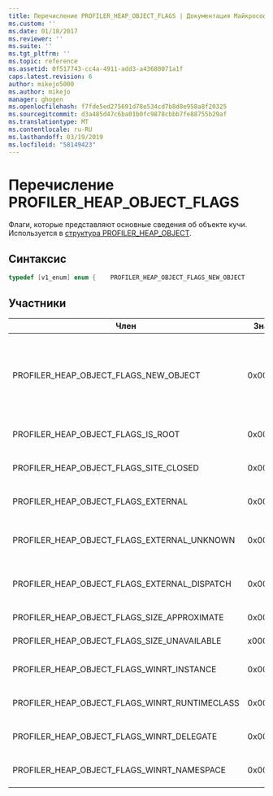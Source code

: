 ```yaml
---
title: Перечисление PROFILER_HEAP_OBJECT_FLAGS | Документация Майкрософт
ms.custom: ''
ms.date: 01/18/2017
ms.reviewer: ''
ms.suite: ''
ms.tgt_pltfrm: ''
ms.topic: reference
ms.assetid: 0f517743-cc4a-4911-add3-a43680071a1f
caps.latest.revision: 6
author: mikejo5000
ms.author: mikejo
manager: ghogen
ms.openlocfilehash: f7fde5ed275691d78e534cd7b8d8e958a8f20325
ms.sourcegitcommit: d3a485d47c6ba01b0fc9878cbbb7fe88755b29af
ms.translationtype: MT
ms.contentlocale: ru-RU
ms.lasthandoff: 03/19/2019
ms.locfileid: "58149423"
---
```

# <a name="profilerheapobjectflags-enumeration"></a>Перечисление PROFILER_HEAP_OBJECT_FLAGS
Флаги, которые представляют основные сведения об объекте кучи. Используется в [структура PROFILER_HEAP_OBJECT](../../winscript/reference/profiler-heap-object-structure.md).  
  
## <a name="syntax"></a>Синтаксис  
  
```cpp
typedef [v1_enum] enum {    PROFILER_HEAP_OBJECT_FLAGS_NEW_OBJECT            = 0x00000001,    PROFILER_HEAP_OBJECT_FLAGS_IS_ROOT               = 0x00000002,    PROFILER_HEAP_OBJECT_FLAGS_SITE_CLOSED           = 0x00000004,    PROFILER_HEAP_OBJECT_FLAGS_EXTERNAL              = 0x00000008,    PROFILER_HEAP_OBJECT_FLAGS_EXTERNAL_UNKNOWN      = 0x00000010,    PROFILER_HEAP_OBJECT_FLAGS_EXTERNAL_DISPATCH     = 0x00000020,    PROFILER_HEAP_OBJECT_FLAGS_SIZE_APPROXIMATE      = 0x00000040,    PROFILER_HEAP_OBJECT_FLAGS_SIZE_UNAVAILABLE      = 0x00000080,    PROFILER_HEAP_OBJECT_FLAGS_NEW_STATE_UNAVAILABLE = 0x00000100,    PROFILER_HEAP_OBJECT_FLAGS_WINRT_INSTANCE        = 0x00000200,    PROFILER_HEAP_OBJECT_FLAGS_WINRT_RUNTIMECLASS    = 0x00000400,    PROFILER_HEAP_OBJECT_FLAGS_WINRT_DELEGATE        = 0x00000800,    PROFILER_HEAP_OBJECT_FLAGS_WINRT_NAMESPACE       = 0x00001000,} PROFILER_HEAP_OBJECT_FLAGS;  
```  
  
## <a name="members"></a>Участники  
  
|Член|Значение|Описание:|  
|------------|-----------|-----------------|  
|PROFILER_HEAP_OBJECT_FLAGS_NEW_OBJECT|0x00000001|Этот объект кучи был выделен после предыдущего запроса перечисление кучи. [Тип PROFILER_HEAP_OBJECT_ID](../../winscript/reference/profiler-heap-object-id-type.md) значения можно использовать повторно, если этот объект собран.|  
|PROFILER_HEAP_OBJECT_FLAGS_IS_ROOT|0x00000002|Этот объект кучи является корневой объект графы объектов.|  
|PROFILER_HEAP_OBJECT_FLAGS_SITE_CLOSED|0x00000004|Этот объект кучи — из сайт скрипта, которая была закрыта.|  
|PROFILER_HEAP_OBJECT_FLAGS_EXTERNAL|0x00000008|Этот объект кучи была выделена вне куче сбора мусора JavaScript.|  
|PROFILER_HEAP_OBJECT_FLAGS_EXTERNAL_UNKNOWN|0x00000010|Этот объект кучи была выделена в куче для сборки мусора и реализует интерфейс IUnknown.|  
|PROFILER_HEAP_OBJECT_FLAGS_EXTERNAL_DISPATCH|0x00000020|Этот объект кучи была выделена вне куче сбора мусора и реализует интерфейс IDISPATCH.|  
|PROFILER_HEAP_OBJECT_FLAGS_SIZE_APPROXIMATE|0x00000040|Размер этот объект кучи приблизительное.|  
|PROFILER_HEAP_OBJECT_FLAGS_SIZE_UNAVAILABLE|x00000080|Этот объект кучи размер недоступен.|  
|PROFILER_HEAP_OBJECT_FLAGS_WINRT_INSTANCE|0x00000200|Объект кучи — это экземпляр среды выполнения Windows.|  
|PROFILER_HEAP_OBJECT_FLAGS_WINRT_RUNTIMECLASS|0x00000400|Объект кучи — это класс среды выполнения среды выполнения Windows.|  
|PROFILER_HEAP_OBJECT_FLAGS_WINRT_DELEGATE|0x00000800|Объект кучи — это делегат среды выполнения Windows.|  
|PROFILER_HEAP_OBJECT_FLAGS_WINRT_NAMESPACE|0x00001000|Объект кучи — в пространстве имен среды выполнения Windows.|